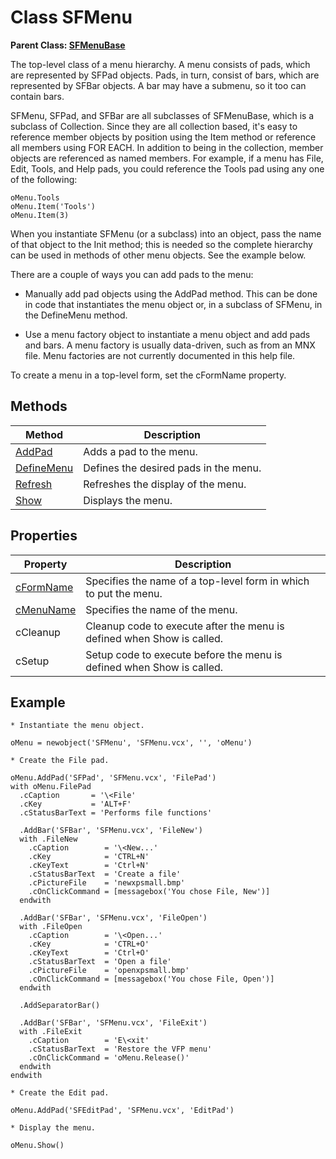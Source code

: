 # Class SFMenu

**Parent Class: [SFMenuBase](Class%20SFMenuBase.md)**

The top-level class of a menu hierarchy. A menu consists of pads, which are represented by SFPad objects. Pads, in turn, consist of bars, which are represented by SFBar objects. A bar may have a submenu, so it too can contain bars.

SFMenu, SFPad, and SFBar are all subclasses of SFMenuBase, which is a subclass of Collection. Since they are all collection based, it's easy to reference member objects by position using the Item method or reference all members using FOR EACH. In addition to being in the collection, member objects are referenced as named members. For example, if a menu has File, Edit, Tools, and Help pads, you could reference the Tools pad using any one of the following:

```foxpro
oMenu.Tools
oMenu.Item('Tools')
oMenu.Item(3)
```

When you instantiate SFMenu (or a subclass) into an object, pass the name of that object to the Init method; this is needed so the complete hierarchy can be used in methods of other menu objects. See the example below.

There are a couple of ways you can add pads to the menu:

* Manually add pad objects using the AddPad method. This can be done in code that instantiates the menu object or, in a subclass of SFMenu, in the DefineMenu method.

* Use a menu factory object to instantiate a menu object and add pads and bars. A menu factory is usually data-driven, such as from an MNX file. Menu factories are not currently documented in this help file.

To create a menu in a top-level form, set the cFormName property.

## Methods

| Method     | Description                           |
|------------|---------------------------------------|
| [AddPad](AddPad.md)     | Adds a pad to the menu.               |
| [DefineMenu](DefineMenu.md) | Defines the desired pads in the menu. |
| [Refresh](Refresh.md)    | Refreshes the display of the menu.    |
| [Show](Show.md)       | Displays the menu.                    |

## Properties

| Property  | Description                              |
|-----------|------------------------------------------|
| [cFormName](cFormName.md) | Specifies the name of a top-level form in which to put the menu. |
| [cMenuName](cMenuName.md) | Specifies the name of the menu.          |
| cCleanup | Cleanup code to execute after the menu is defined when Show is called. |
| cSetup | Setup code to execute before the menu is defined when Show is called. |

## Example

```foxpro
* Instantiate the menu object.

oMenu = newobject('SFMenu', 'SFMenu.vcx', '', 'oMenu')

* Create the File pad.

oMenu.AddPad('SFPad', 'SFMenu.vcx', 'FilePad')
with oMenu.FilePad
  .cCaption       = '\<File'
  .cKey           = 'ALT+F'
  .cStatusBarText = 'Performs file functions'

  .AddBar('SFBar', 'SFMenu.vcx', 'FileNew')
  with .FileNew
    .cCaption        = '\<New...'
    .cKey            = 'CTRL+N'
    .cKeyText        = 'Ctrl+N'
    .cStatusBarText  = 'Create a file'
    .cPictureFile    = 'newxpsmall.bmp'
    .cOnClickCommand = [messagebox('You chose File, New')]
  endwith

  .AddBar('SFBar', 'SFMenu.vcx', 'FileOpen')
  with .FileOpen
    .cCaption        = '\<Open...'
    .cKey            = 'CTRL+O'
    .cKeyText        = 'Ctrl+O'
    .cStatusBarText  = 'Open a file'
    .cPictureFile    = 'openxpsmall.bmp'
    .cOnClickCommand = [messagebox('You chose File, Open')]
  endwith

  .AddSeparatorBar()

  .AddBar('SFBar', 'SFMenu.vcx', 'FileExit')
  with .FileExit
    .cCaption        = 'E\<xit'
    .cStatusBarText  = 'Restore the VFP menu'
    .cOnClickCommand = 'oMenu.Release()'
  endwith
endwith

* Create the Edit pad.

oMenu.AddPad('SFEditPad', 'SFMenu.vcx', 'EditPad')

* Display the menu.

oMenu.Show()
```